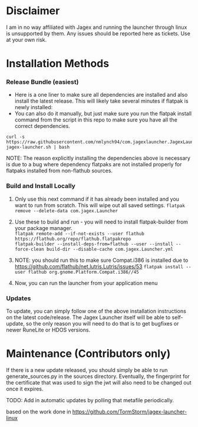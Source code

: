 # Disclaimer
I am in no way affiliated with Jagex and running the launcher through linux is unsupported by them. Any issues should be reported here as tickets. Use at your own risk.

# Installation Methods
### Release Bundle (easiest)
- Here is a one liner to make sure all dependencies are installed and also install the latest release. This will likely take several minutes if flatpak is newly installed:
- You can also do it manually, but just make sure you run the flatpak install command from the script in this repo to make sure you have all the correct dependencies.
```
curl -s https://raw.githubusercontent.com/nmlynch94/com.jagexlauncher.JagexLauncher/main/install-jagex-launcher.sh | bash
```
NOTE: The reason explicitly installing the dependencies above is necessary is due to a bug where dependency flatpaks are not installed properly for flatpaks installed from non-flathub sources. 

### Build and Install Locally

1. Only use this next command if it has already been installed and you want to run from scratch. This will wipe out all saved settings.
`flatpak remove --delete-data com.jagex.Launcher`

2. Use these to build and run - you will need to install flatpak-builder from your package manager.  
`flatpak remote-add --if-not-exists --user flathub https://flathub.org/repo/flathub.flatpakrepo`  
`flatpak-builder --install-deps-from=flathub --user --install --force-clean build-dir --disable-cache com.jagex.Launcher.yml`

3. NOTE: you should run this to make sure Compat.i386 is installed due to https://github.com/flathub/net.lutris.Lutris/issues/53
`flatpak install --user flathub org.gnome.Platform.Compat.i386//45`

5. Now, you can run the launcher from your application menu

### Updates
To update, you can simply follow one of the above installation instructions on the latest code/release. The Jagex Launcher itself will be able to self-update, so the only reason you will need to do that is to get bugfixes or newer RuneLite or HDOS versions. 

# Maintenance (Contributors only)
If there is a new update released, you should simply be able to run generate_sources.py in the sources directory. Eventually, the fingerprint for the certificate that was used to sign the jwt will also need to be changed out once it expires. 

TODO: Add in automatic updates by polling that metafile periodically.

based on the work done in https://github.com/TormStorm/jagex-launcher-linux

